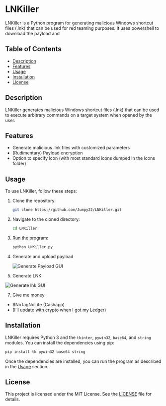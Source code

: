# LNKiller

LNKiller is a Python program for generating malicious Windows shortcut files (.lnk) that can be used for red teaming purposes. It uses powershell to download the payload and 

## Table of Contents
- [Description](#description)
- [Features](#features)
- [Usage](#usage)
- [Installation](#installation)
- [License](#license)

## Description

LNKiller generates malicious Windows shortcut files (.lnk) that can be used to execute arbitrary commands on a target system when opened by the user.

## Features

- Generate malicious .lnk files with customized parameters
- (Rudimentary) Payload encryption
- Option to specify icon (with most standard icons dumped in the icons folder)

## Usage

To use LNKiller, follow these steps:

1. Clone the repository:
   ```bash
   git clone https://github.com/Jumpy22/LNKiller.git
   ```

2. Navigate to the cloned directory:
   ```bash
   cd LNKiller
   ```

3. Run the program:
   ```bash
   python LNKiller.py
   ```

4. Generate and upload payload

   ![Generate Payload GUI](https://i.imgur.com/6jOBqd7.png)

6. Generate LNK

  ![Generate lnk GUI](https://i.imgur.com/ZuYtlX0.png)

7. Give me money
  - $NoTagNoLife (Cashapp)
  - (I'll update with crypto when I got my Ledger) 

## Installation

LNKiller requires Python 3 and the `tkinter`, `pywin32`, `base64`, and `string` modules. You can install the dependencies using pip:

```bash
pip install tk pywin32 base64 string
```

Once the dependencies are installed, you can run the program as described in the [Usage](#usage) section.

## License

This project is licensed under the MIT License. See the [LICENSE](LICENSE) file for details.
